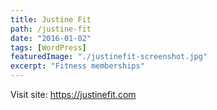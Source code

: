 ```yaml
---
title: Justine Fit
path: /justine-fit
date: "2016-01-02"
tags: [WordPress]
featuredImage: "./justinefit-screenshot.jpg"
excerpt: "Fitness memberships"
---
```


Visit site: <a href="https://justinefit.com" target="_blank">https://justinefit.com</a>
